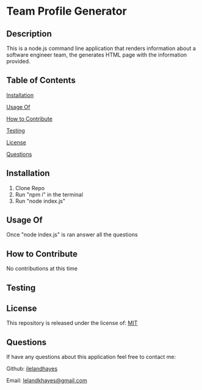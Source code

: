
  # Team Profile Generator

  ## Description
  
  This is a node.js command line application that renders information about a software engineer team, the generates HTML page with the information provided.
  
  ## Table of Contents
  
  [Installation](https://github.com/ilelandhayes#Installation)


  [Usage Of](https://github.com/ilelandhayes#Usage-Of)


  [How to Contribute](https://github.com/ilelandhayes#How-to-Contribute)


  [Testing](https://github.com/ilelandhayes#Testing)


  [License](https://github.com/ilelandhayes#License)


  [Questions](https://github.com/ilelandhayes#Questions)
  
  ## Installation
  
  1. Clone Repo 
  2. Run "npm i" in the terminal 
  3. Run "node index.js" 
  
  ## Usage Of
  
  Once "node index.js" is ran answer all the questions
  
  ## How to Contribute
  
  No contributions at this time
  
  ## Testing
  
    
  
  ## License
  
  This repository is released under the license of: [MIT](https://opensource.org/licenses/MIT)

  ## Questions

  If have any questions about this application feel free to contact me:

  Github: [ilelandhayes](https://github.com/ilelandhayes)

  Email: lelandkhayes@gmail.com

